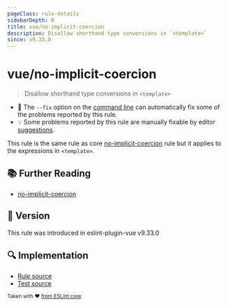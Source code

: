 ```yaml
---
pageClass: rule-details
sidebarDepth: 0
title: vue/no-implicit-coercion
description: Disallow shorthand type conversions in `<template>`
since: v9.33.0
---
```


# vue/no-implicit-coercion

> Disallow shorthand type conversions in `<template>`

- :wrench: The `--fix` option on the [command line](https://eslint.org/docs/user-guide/command-line-interface#fix-problems) can automatically fix some of the problems reported by this rule.
- :bulb: Some problems reported by this rule are manually fixable by editor [suggestions](https://eslint.org/docs/developer-guide/working-with-rules#providing-suggestions).

This rule is the same rule as core [no-implicit-coercion] rule but it applies to the expressions in `<template>`.

## :books: Further Reading

- [no-implicit-coercion]

[no-implicit-coercion]: https://eslint.org/docs/rules/no-implicit-coercion

## :rocket: Version

This rule was introduced in eslint-plugin-vue v9.33.0

## :mag: Implementation

- [Rule source](https://github.com/vuejs/eslint-plugin-vue/blob/master/lib/rules/no-implicit-coercion.js)
- [Test source](https://github.com/vuejs/eslint-plugin-vue/blob/master/tests/lib/rules/no-implicit-coercion.js)

<sup>Taken with ❤️ [from ESLint core](https://eslint.org/docs/latest/rules/no-implicit-coercion)</sup>
